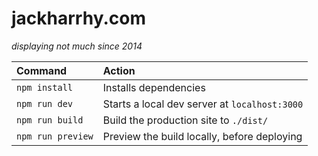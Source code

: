 # jackharrhy.com

_displaying not much since 2014_

| Command           | Action                                        |
| :---------------- | :-------------------------------------------- |
| `npm install`     | Installs dependencies                         |
| `npm run dev`     | Starts a local dev server at `localhost:3000` |
| `npm run build`   | Build the production site to `./dist/`        |
| `npm run preview` | Preview the build locally, before deploying   |
